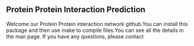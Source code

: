 ## Protein Protein Interaction Prediction 
Welcome our Protein Protein interaction network github.You can install this package and then use make to compile files.You can see all the details in the man page.
If you have any questions, please contact 
